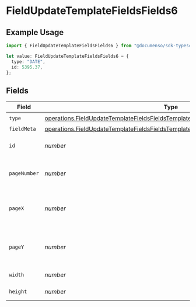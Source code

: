 # FieldUpdateTemplateFieldsFields6

## Example Usage

```typescript
import { FieldUpdateTemplateFieldsFields6 } from "@documenso/sdk-typescript/models/operations";

let value: FieldUpdateTemplateFieldsFields6 = {
  type: "DATE",
  id: 5395.37,
};
```

## Fields

| Field                                                                                                                                                                                        | Type                                                                                                                                                                                         | Required                                                                                                                                                                                     | Description                                                                                                                                                                                  |
| -------------------------------------------------------------------------------------------------------------------------------------------------------------------------------------------- | -------------------------------------------------------------------------------------------------------------------------------------------------------------------------------------------- | -------------------------------------------------------------------------------------------------------------------------------------------------------------------------------------------- | -------------------------------------------------------------------------------------------------------------------------------------------------------------------------------------------- |
| `type`                                                                                                                                                                                       | [operations.FieldUpdateTemplateFieldsFieldsTemplatesFieldsRequestRequestBody6Type](../../models/operations/fieldupdatetemplatefieldsfieldstemplatesfieldsrequestrequestbody6type.md)         | :heavy_check_mark:                                                                                                                                                                           | N/A                                                                                                                                                                                          |
| `fieldMeta`                                                                                                                                                                                  | [operations.FieldUpdateTemplateFieldsFieldsTemplatesFieldsRequestRequestBodyFieldMeta](../../models/operations/fieldupdatetemplatefieldsfieldstemplatesfieldsrequestrequestbodyfieldmeta.md) | :heavy_minus_sign:                                                                                                                                                                           | N/A                                                                                                                                                                                          |
| `id`                                                                                                                                                                                         | *number*                                                                                                                                                                                     | :heavy_check_mark:                                                                                                                                                                           | The ID of the field to update.                                                                                                                                                               |
| `pageNumber`                                                                                                                                                                                 | *number*                                                                                                                                                                                     | :heavy_minus_sign:                                                                                                                                                                           | The page number the field will be on.                                                                                                                                                        |
| `pageX`                                                                                                                                                                                      | *number*                                                                                                                                                                                     | :heavy_minus_sign:                                                                                                                                                                           | The X coordinate of where the field will be placed.                                                                                                                                          |
| `pageY`                                                                                                                                                                                      | *number*                                                                                                                                                                                     | :heavy_minus_sign:                                                                                                                                                                           | The Y coordinate of where the field will be placed.                                                                                                                                          |
| `width`                                                                                                                                                                                      | *number*                                                                                                                                                                                     | :heavy_minus_sign:                                                                                                                                                                           | The width of the field.                                                                                                                                                                      |
| `height`                                                                                                                                                                                     | *number*                                                                                                                                                                                     | :heavy_minus_sign:                                                                                                                                                                           | The height of the field.                                                                                                                                                                     |